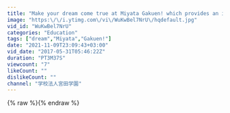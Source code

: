 ```yaml
---
title: "Make your dream come true at Miyata Gakuen! which provides an integrated education system."
image: "https:\/\/i.ytimg.com\/vi\/WuKwBel7NrU\/hqdefault.jpg"
vid_id: "WuKwBel7NrU"
categories: "Education"
tags: ["dream","Miyata","Gakuen!"]
date: "2021-11-09T23:09:43+03:00"
vid_date: "2017-05-31T05:46:22Z"
duration: "PT3M37S"
viewcount: "7"
likeCount: ""
dislikeCount: ""
channel: "学校法人宮田学園"
---
```

{% raw %}{% endraw %}
